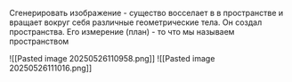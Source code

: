 

Сгенерировать изображение - существо восселает в в пространстве и вращает вокруг себя различные геометрические тела.
Он создал пространства. Его измерение (план) - то что мы называем пространством

![[Pasted image 20250526110958.png]]
![[Pasted image 20250526111016.png]]
